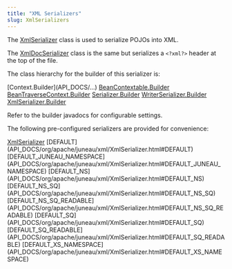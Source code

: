 ```yaml
---
title: "XML Serializers"
slug: XmlSerializers
---
```


The <a href="/site/apidocs/org/apache/juneau/xml/XmlSerializer.html" target="_blank">XmlSerializer</a> class is used to serialize POJOs into XML.

The <a href="/site/apidocs/org/apache/juneau/xml/XmlDocSerializer.html" target="_blank">XmlDocSerializer</a> class is the same but serializes a
`<?xml?>` header at the top of the file.

The class hierarchy for the builder of this serializer is:

<tree>
<node-0><java-abstract-class>[Context.Builder](API_DOCS/...)</java-abstract-class></node-0>
<node-1><java-abstract-class><a href="/site/apidocs/org/apache/juneau/BeanContextable.Builder.html" target="_blank">BeanContextable.Builder</a></java-abstract-class></node-1>
<node-2><java-abstract-class><a href="/site/apidocs/org/apache/juneau/BeanTraverseContext.Builder.html" target="_blank">BeanTraverseContext.Builder</a></java-abstract-class></node-2>
<node-3><java-abstract-class><a href="/site/apidocs/org/apache/juneau/serializer/Serializer.Builder.html" target="_blank">Serializer.Builder</a></java-abstract-class></node-3>
<node-4><java-abstract-class><a href="/site/apidocs/org/apache/juneau/serializer/WriterSerializer.Builder.html" target="_blank">WriterSerializer.Builder</a></java-abstract-class></node-4>
<node-5><java-class><a href="/site/apidocs/org/apache/juneau/xml/XmlSerializer.Builder.html" target="_blank">XmlSerializer.Builder</a></java-class></node-5>
</tree>

Refer to the builder javadocs for configurable settings.

The following pre-configured serializers are provided for convenience:

<tree>
<node-0><java-class><a href="/site/apidocs/org/apache/juneau/xml/XmlSerializer.html" target="_blank">XmlSerializer</a></java-class></node-0>
<node-1><javac-field>[DEFAULT](API_DOCS/org/apache/juneau/xml/XmlSerializer.html#DEFAULT)</javac-field> <javac-field>[DEFAULT_JUNEAU_NAMESPACE](API_DOCS/org/apache/juneau/xml/XmlSerializer.html#DEFAULT_JUNEAU_NAMESPACE)</javac-field> <javac-field>[DEFAULT_NS](API_DOCS/org/apache/juneau/xml/XmlSerializer.html#DEFAULT_NS)</javac-field> <javac-field>[DEFAULT_NS_SQ](API_DOCS/org/apache/juneau/xml/XmlSerializer.html#DEFAULT_NS_SQ)</javac-field> <javac-field>[DEFAULT_NS_SQ_READABLE](API_DOCS/org/apache/juneau/xml/XmlSerializer.html#DEFAULT_NS_SQ_READABLE)</javac-field> <javac-field>[DEFAULT_SQ](API_DOCS/org/apache/juneau/xml/XmlSerializer.html#DEFAULT_SQ)</javac-field> <javac-field>[DEFAULT_SQ_READABLE](API_DOCS/org/apache/juneau/xml/XmlSerializer.html#DEFAULT_SQ_READABLE)</javac-field> <javac-field>[DEFAULT_XS_NAMESPACE](API_DOCS/org/apache/juneau/xml/XmlSerializer.html#DEFAULT_XS_NAMESPACE)</javac-field></node-1>
</tree>